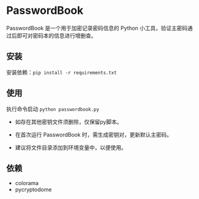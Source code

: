 # PasswordBook

PasswordBook 是一个用于加密记录密码信息的 Python 小工具，验证主密码通过后即可对密码本的信息进行增删查。

## 安装

安装依赖：```pip install -r requirements.txt```


## 使用

执行命令启动 ```python passwordbook.py```

- 如存在其他密钥文件须删除，仅保留py脚本。

- 在首次运行 PasswordBook 时，需生成密钥对，更新默认主密码。

- 建议将文件目录添加到环境变量中，以便使用。

## 依赖

- colorama
- pycryptodome

